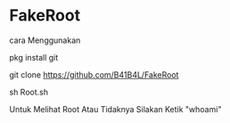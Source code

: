 # FakeRoot

cara Menggunakan

pkg install git

git clone https://github.com/B41B4L/FakeRoot

sh Root.sh

Untuk Melihat Root Atau Tidaknya Silakan Ketik "whoami"
